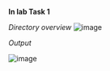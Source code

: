 **In lab Task 1**

*Directory overview*
![image](https://github.com/user-attachments/assets/39911146-d80f-45ef-9bc3-e259b01139ed)


*Output*








![image](https://github.com/user-attachments/assets/4dcc6e15-d74b-4a0f-a294-720c7423e0e0)

